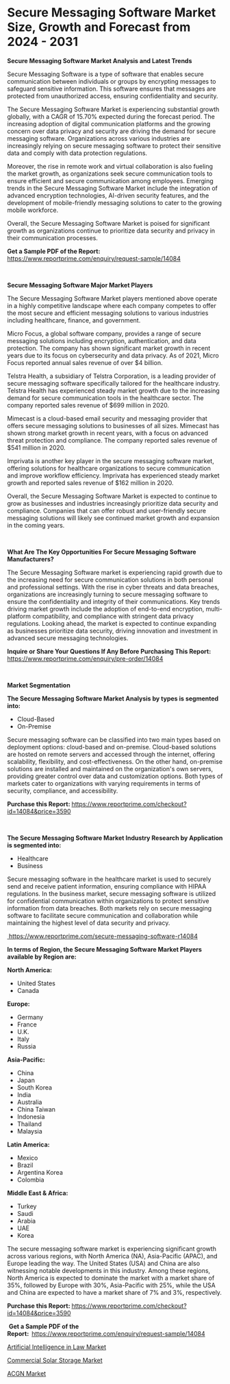 <p><h1>Secure Messaging Software Market Size, Growth and Forecast from 2024 - 2031</h1></p><p><strong>Secure Messaging Software Market Analysis and Latest Trends</strong></p>
<p><p>Secure Messaging Software is a type of software that enables secure communication between individuals or groups by encrypting messages to safeguard sensitive information. This software ensures that messages are protected from unauthorized access, ensuring confidentiality and security.</p><p>The Secure Messaging Software Market is experiencing substantial growth globally, with a CAGR of 15.70% expected during the forecast period. The increasing adoption of digital communication platforms and the growing concern over data privacy and security are driving the demand for secure messaging software. Organizations across various industries are increasingly relying on secure messaging software to protect their sensitive data and comply with data protection regulations.</p><p>Moreover, the rise in remote work and virtual collaboration is also fueling the market growth, as organizations seek secure communication tools to ensure efficient and secure communication among employees. Emerging trends in the Secure Messaging Software Market include the integration of advanced encryption technologies, AI-driven security features, and the development of mobile-friendly messaging solutions to cater to the growing mobile workforce.</p><p>Overall, the Secure Messaging Software Market is poised for significant growth as organizations continue to prioritize data security and privacy in their communication processes.</p></p>
<p><strong>Get a Sample PDF of the Report:&nbsp;</strong> <a href="https://www.reportprime.com/enquiry/request-sample/14084">https://www.reportprime.com/enquiry/request-sample/14084</a></p>
<p>&nbsp;</p>
<p><strong>Secure Messaging Software Major Market Players</strong></p>
<p><p>The Secure Messaging Software Market players mentioned above operate in a highly competitive landscape where each company competes to offer the most secure and efficient messaging solutions to various industries including healthcare, finance, and government. </p><p>Micro Focus, a global software company, provides a range of secure messaging solutions including encryption, authentication, and data protection. The company has shown significant market growth in recent years due to its focus on cybersecurity and data privacy. As of 2021, Micro Focus reported annual sales revenue of over $4 billion.</p><p>Telstra Health, a subsidiary of Telstra Corporation, is a leading provider of secure messaging software specifically tailored for the healthcare industry. Telstra Health has experienced steady market growth due to the increasing demand for secure communication tools in the healthcare sector. The company reported sales revenue of $699 million in 2020.</p><p>Mimecast is a cloud-based email security and messaging provider that offers secure messaging solutions to businesses of all sizes. Mimecast has shown strong market growth in recent years, with a focus on advanced threat protection and compliance. The company reported sales revenue of $541 million in 2020.</p><p>Imprivata is another key player in the secure messaging software market, offering solutions for healthcare organizations to secure communication and improve workflow efficiency. Imprivata has experienced steady market growth and reported sales revenue of $162 million in 2020.</p><p>Overall, the Secure Messaging Software Market is expected to continue to grow as businesses and industries increasingly prioritize data security and compliance. Companies that can offer robust and user-friendly secure messaging solutions will likely see continued market growth and expansion in the coming years.</p></p>
<p>&nbsp;</p>
<p><strong>What Are The Key Opportunities For Secure Messaging Software Manufacturers?</strong></p>
<p><p>The Secure Messaging Software market is experiencing rapid growth due to the increasing need for secure communication solutions in both personal and professional settings. With the rise in cyber threats and data breaches, organizations are increasingly turning to secure messaging software to ensure the confidentiality and integrity of their communications. Key trends driving market growth include the adoption of end-to-end encryption, multi-platform compatibility, and compliance with stringent data privacy regulations. Looking ahead, the market is expected to continue expanding as businesses prioritize data security, driving innovation and investment in advanced secure messaging technologies.</p></p>
<p><strong>Inquire or Share Your Questions If Any Before Purchasing This Report:</strong> <a href="https://www.reportprime.com/enquiry/pre-order/14084">https://www.reportprime.com/enquiry/pre-order/14084</a></p>
<p>&nbsp;</p>
<p><strong>Market Segmentation</strong></p>
<p><strong>The Secure Messaging Software Market Analysis by types is segmented into:</strong></p>
<p><ul><li>Cloud-Based</li><li>On-Premise</li></ul></p>
<p><p>Secure messaging software can be classified into two main types based on deployment options: cloud-based and on-premise. Cloud-based solutions are hosted on remote servers and accessed through the internet, offering scalability, flexibility, and cost-effectiveness. On the other hand, on-premise solutions are installed and maintained on the organization's own servers, providing greater control over data and customization options. Both types of markets cater to organizations with varying requirements in terms of security, compliance, and accessibility.</p></p>
<p><strong>Purchase this Report:&nbsp;</strong><a href="https://www.reportprime.com/checkout?id=14084&price=3590">https://www.reportprime.com/checkout?id=14084&price=3590</a></p>
<p>&nbsp;</p>
<p><strong>The Secure Messaging Software Market Industry Research by Application is segmented into:</strong></p>
<p><ul><li>Healthcare</li><li>Business</li></ul></p>
<p><p>Secure messaging software in the healthcare market is used to securely send and receive patient information, ensuring compliance with HIPAA regulations. In the business market, secure messaging software is utilized for confidential communication within organizations to protect sensitive information from data breaches. Both markets rely on secure messaging software to facilitate secure communication and collaboration while maintaining the highest level of data security and privacy.</p></p>
<p><a href="https://www.reportprime.com/secure-messaging-software-r14084">&nbsp;https://www.reportprime.com/secure-messaging-software-r14084</a></p>
<p><strong>In terms of Region, the Secure Messaging Software Market Players available by Region are:</strong></p>
<p>
    <p> <strong> North America: </strong>
        <ul>
            <li>United States</li>
            <li>Canada</li>
        </ul>
        </p> 
    <p> <strong> Europe: </strong>
        <ul>
            <li>Germany</li>
            <li>France</li>
            <li>U.K.</li>
            <li>Italy</li>
            <li>Russia</li>
        </ul>
        </p> 
    <p> <strong> Asia-Pacific: </strong>
        <ul>
            <li>China</li>
            <li>Japan</li>
            <li>South Korea</li>
            <li>India</li>
            <li>Australia</li>
            <li>China Taiwan</li>
            <li>Indonesia</li>
            <li>Thailand</li>
            <li>Malaysia</li>
        </ul>
        </p> 
    <p> <strong> Latin America: </strong>
        <ul>
            <li>Mexico</li>
            <li>Brazil</li>
            <li>Argentina Korea</li>
            <li>Colombia</li>
        </ul>
        </p> 
    <p> <strong> Middle East & Africa: </strong>
        <ul>
            <li>Turkey</li>
            <li>Saudi</li>
            <li>Arabia</li>
            <li>UAE</li>
            <li>Korea</li>
        </ul>
    </p>
    </p>
<p><p>The secure messaging software market is experiencing significant growth across various regions, with North America (NA), Asia-Pacific (APAC), and Europe leading the way. The United States (USA) and China are also witnessing notable developments in this industry. Among these regions, North America is expected to dominate the market with a market share of 35%, followed by Europe with 30%, Asia-Pacific with 25%, while the USA and China are expected to have a market share of 7% and 3%, respectively.</p></p>
<p><strong>Purchase this Report: </strong><a href="https://www.reportprime.com/checkout?id=14084&price=3590">https://www.reportprime.com/checkout?id=14084&price=3590</a></p>
<p>&nbsp;<strong>Get a Sample PDF of the Report:&nbsp;&nbsp;</strong><a href="https://www.reportprime.com/enquiry/request-sample/14084">https://www.reportprime.com/enquiry/request-sample/14084</a></p>
<p><strong></strong></p>
<p><p><a href="https://github.com/julyju69/Market-Research-Report-List-4/blob/main/artificial-intelligence-in-law-market.md">Artificial Intelligence in Law Market</a></p><p><a href="https://github.com/gdfhhhj/Market-Research-Report-List-5/blob/main/commercial-solar-storage-market.md">Commercial Solar Storage Market</a></p><p><a href="https://github.com/RichRobinson5/Market-Research-Report-List-6/blob/main/acgn-market.md">ACGN Market</a></p></p>